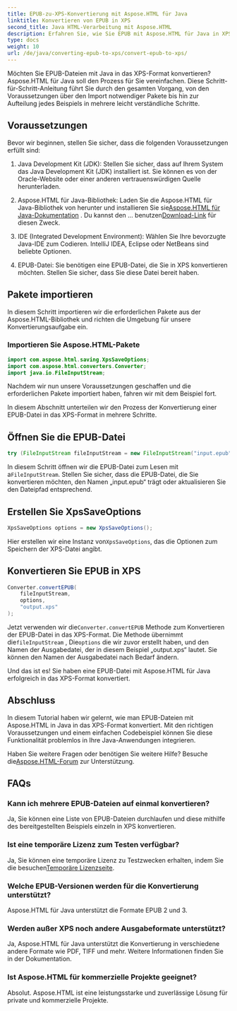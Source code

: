 ```yaml
---
title: EPUB-zu-XPS-Konvertierung mit Aspose.HTML für Java
linktitle: Konvertieren von EPUB in XPS
second_title: Java HTML-Verarbeitung mit Aspose.HTML
description: Erfahren Sie, wie Sie EPUB mit Aspose.HTML für Java in XPS konvertieren. Eine Schritt-für-Schritt-Anleitung für die nahtlose Konvertierung von EPUB in XPS. Probieren Sie es jetzt!
type: docs
weight: 10
url: /de/java/converting-epub-to-xps/convert-epub-to-xps/
---
```


Möchten Sie EPUB-Dateien mit Java in das XPS-Format konvertieren? Aspose.HTML für Java soll den Prozess für Sie vereinfachen. Diese Schritt-für-Schritt-Anleitung führt Sie durch den gesamten Vorgang, von den Voraussetzungen über den Import notwendiger Pakete bis hin zur Aufteilung jedes Beispiels in mehrere leicht verständliche Schritte.

## Voraussetzungen

Bevor wir beginnen, stellen Sie sicher, dass die folgenden Voraussetzungen erfüllt sind:

1. Java Development Kit (JDK): Stellen Sie sicher, dass auf Ihrem System das Java Development Kit (JDK) installiert ist. Sie können es von der Oracle-Website oder einer anderen vertrauenswürdigen Quelle herunterladen.

2. Aspose.HTML für Java-Bibliothek: Laden Sie die Aspose.HTML für Java-Bibliothek von herunter und installieren Sie sie[Aspose.HTML für Java-Dokumentation](https://reference.aspose.com/html/java/) . Du kannst den ... benutzen[Download-Link](https://releases.aspose.com/html/java/) für diesen Zweck.

3. IDE (Integrated Development Environment): Wählen Sie Ihre bevorzugte Java-IDE zum Codieren. IntelliJ IDEA, Eclipse oder NetBeans sind beliebte Optionen.

4. EPUB-Datei: Sie benötigen eine EPUB-Datei, die Sie in XPS konvertieren möchten. Stellen Sie sicher, dass Sie diese Datei bereit haben.

## Pakete importieren

In diesem Schritt importieren wir die erforderlichen Pakete aus der Aspose.HTML-Bibliothek und richten die Umgebung für unsere Konvertierungsaufgabe ein.

### Importieren Sie Aspose.HTML-Pakete

```java
import com.aspose.html.saving.XpsSaveOptions;
import com.aspose.html.converters.Converter;
import java.io.FileInputStream;
```

Nachdem wir nun unsere Voraussetzungen geschaffen und die erforderlichen Pakete importiert haben, fahren wir mit dem Beispiel fort.

In diesem Abschnitt unterteilen wir den Prozess der Konvertierung einer EPUB-Datei in das XPS-Format in mehrere Schritte.

## Öffnen Sie die EPUB-Datei

```java
try (FileInputStream fileInputStream = new FileInputStream("input.epub")) {
```

 In diesem Schritt öffnen wir die EPUB-Datei zum Lesen mit a`FileInputStream`. Stellen Sie sicher, dass die EPUB-Datei, die Sie konvertieren möchten, den Namen „input.epub“ trägt oder aktualisieren Sie den Dateipfad entsprechend.

## Erstellen Sie XpsSaveOptions

```java
XpsSaveOptions options = new XpsSaveOptions();
```

 Hier erstellen wir eine Instanz von`XpsSaveOptions`, das die Optionen zum Speichern der XPS-Datei angibt.

## Konvertieren Sie EPUB in XPS

```java
Converter.convertEPUB(
    fileInputStream,
    options,
    "output.xps"
);
```

 Jetzt verwenden wir die`Converter.convertEPUB` Methode zum Konvertieren der EPUB-Datei in das XPS-Format. Die Methode übernimmt die`fileInputStream` , Die`options` die wir zuvor erstellt haben, und den Namen der Ausgabedatei, der in diesem Beispiel „output.xps“ lautet. Sie können den Namen der Ausgabedatei nach Bedarf ändern.

Und das ist es! Sie haben eine EPUB-Datei mit Aspose.HTML für Java erfolgreich in das XPS-Format konvertiert.

## Abschluss

In diesem Tutorial haben wir gelernt, wie man EPUB-Dateien mit Aspose.HTML in Java in das XPS-Format konvertiert. Mit den richtigen Voraussetzungen und einem einfachen Codebeispiel können Sie diese Funktionalität problemlos in Ihre Java-Anwendungen integrieren.

 Haben Sie weitere Fragen oder benötigen Sie weitere Hilfe? Besuche die[Aspose.HTML-Forum](https://forum.aspose.com/) zur Unterstützung.

## FAQs

### Kann ich mehrere EPUB-Dateien auf einmal konvertieren?
Ja, Sie können eine Liste von EPUB-Dateien durchlaufen und diese mithilfe des bereitgestellten Beispiels einzeln in XPS konvertieren.

### Ist eine temporäre Lizenz zum Testen verfügbar?
 Ja, Sie können eine temporäre Lizenz zu Testzwecken erhalten, indem Sie die besuchen[Temporäre Lizenzseite](https://purchase.aspose.com/temporary-license/).

### Welche EPUB-Versionen werden für die Konvertierung unterstützt?
Aspose.HTML für Java unterstützt die Formate EPUB 2 und 3.

### Werden außer XPS noch andere Ausgabeformate unterstützt?
Ja, Aspose.HTML für Java unterstützt die Konvertierung in verschiedene andere Formate wie PDF, TIFF und mehr. Weitere Informationen finden Sie in der Dokumentation.

### Ist Aspose.HTML für kommerzielle Projekte geeignet?
Absolut. Aspose.HTML ist eine leistungsstarke und zuverlässige Lösung für private und kommerzielle Projekte.